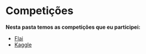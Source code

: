 # Competições

**Nesta pasta temos as competições que eu participei:** 
- [Flai](https://github.com/rogeriodelfim/Competicoes/tree/main/Flai)
- [Kaggle](https://github.com/rogeriodelfim/Competicoes/tree/main/Kaggle)  





 
